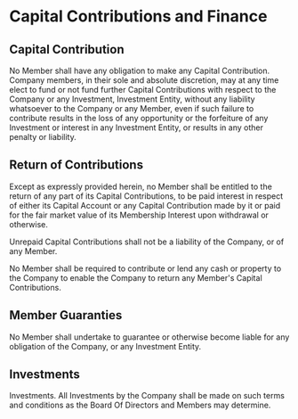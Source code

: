 
# Capital Contributions and Finance

## Capital Contribution

No Member shall have any obligation to make any Capital Contribution.
Company members, in their sole and absolute discretion, may at any time elect
to fund or not fund further Capital Contributions with respect to the
Company or any Investment, Investment Entity, without any
liability whatsoever to the Company or any Member, even if such failure
to contribute results in the loss of any opportunity or the forfeiture
of any Investment or interest in any Investment Entity, or results in
any other penalty or liability.

## Return of Contributions

Except as expressly provided herein, no
Member shall be entitled to the return of any part of its Capital
Contributions, to be paid interest in respect of either its Capital
Account or any Capital Contribution made by it or paid for the fair
market value of its Membership Interest upon withdrawal or otherwise.

Unrepaid Capital Contributions shall not be a liability of the Company,
or of any Member. 

No Member shall be required to contribute or lend any cash or property 
to the Company to enable the Company to return any Member's Capital Contributions.

## Member Guaranties
No Member shall undertake to guarantee or otherwise become liable for any obligation 
of the Company, or any Investment Entity.

## Investments

Investments. All Investments by the Company shall be made on such
terms and conditions as the Board Of Directors and Members may determine.

